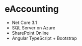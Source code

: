 # eAccounting
- Net Core 3.1
- SQL Server on Azure
- SharePoint Online
- Angular TypeScript + Bootstrap
